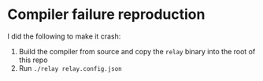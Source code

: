 # Compiler failure reproduction

I did the following to make it crash:

1. Build the compiler from source and copy the `relay` binary into the root of this repo
2. Run `./relay relay.config.json`
